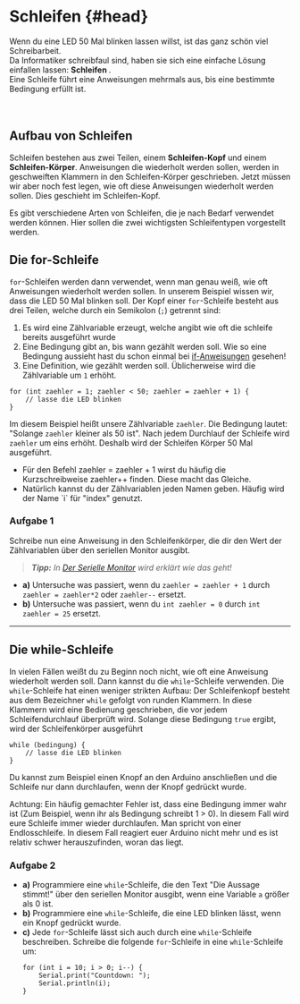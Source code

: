 # Schleifen {#head}

<div class="description">Wenn du eine LED 50 Mal blinken lassen willst, ist das ganz schön viel Schreibarbeit. <br>
Da Informatiker schreibfaul sind, haben sie sich eine einfache Lösung einfallen lassen: <b> Schleifen </b>. <br>
Eine Schleife führt eine Anweisungen mehrmals aus, bis eine bestimmte Bedingung erfüllt ist. </div>
<div class="line">
    <br>
    <br>
</div>

## Aufbau von Schleifen
Schleifen bestehen aus zwei Teilen, einem **Schleifen-Kopf** und einem **Schleifen-Körper**.
Anweisungen die wiederholt werden sollen, werden in geschweiften Klammern in den Schleifen-Körper geschrieben.
Jetzt müssen wir aber noch fest legen, wie oft diese Anweisungen wiederholt werden sollen.
Dies geschieht im Schleifen-Kopf.

Es gibt verschiedene Arten von Schleifen, die je nach Bedarf verwendet werden können. Hier sollen die zwei wichtigsten Schleifentypen vorgestellt werden.

## Die for-Schleife
`for`-Schleifen werden dann verwendet, wenn man genau weiß, wie oft Anweisungen wiederholt werden sollen.
In unserem Beispiel wissen wir, dass die LED 50 Mal blinken soll.
Der Kopf einer `for`-Schleife besteht aus drei Teilen, welche durch ein Semikolon (`;`) getrennt sind:

1. Es wird eine Zählvariable erzeugt, welche angibt wie oft die schleife bereits ausgeführt wurde
2. Eine Bedingung gibt an, bis wann gezählt werden soll. Wie so eine Bedingung aussieht hast du schon einmal bei [if-Anweisungen](if_else_bedingung.md) gesehen!
3. Eine Definition, wie gezählt werden soll. Üblicherweise wird die Zählvariable um `1` erhöht.

```arduino
for (int zaehler = 1; zaehler < 50; zaehler = zaehler + 1) {
    // lasse die LED blinken
}
```

Im diesem Beispiel heißt unsere Zählvariable `zaehler`.
Die Bedingung lautet: "Solange `zaehler` kleiner als 50 ist".
Nach jedem Durchlauf der Schleife wird `zaehler` um eins erhöht.
Deshalb wird der Schleifen Körper 50 Mal ausgeführt.

<div class="box_info">
    <i class="fa fa-info fa-fw" aria-hidden="true" style="color: #42acf3;"></i><ul>
        <li> Für den Befehl zaehler = zaehler + 1 wirst du häufig die Kurzschreibweise zaehler++ finden. Diese macht das Gleiche.</li>
        <li>Natürlich kannst du der Zählvariablen jeden Namen geben. Häufig wird der Name `i` für "index" genutzt.</li>
    </ul>
</div>

### Aufgabe 1
Schreibe nun eine Anweisung in den Schleifenkörper, die dir den Wert der Zählvariablen über den seriellen Monitor ausgibt.

> ***Tipp:*** *In [Der Serielle Monitor](der_serielle_monitor.md) wird erklärt wie das geht!*

- **a)** Untersuche was passiert, wenn du `zaehler = zaehler + 1` durch `zaehler = zaehler*2` oder `zaehler--` ersetzt.
- **b)** Untersuche was passiert, wenn du `int zaehler = 0` durch `int zaehler = 25` ersetzt.

---

## Die while-Schleife
In vielen Fällen weißt du zu Beginn noch nicht, wie oft eine Anweisung wiederholt werden soll.
Dann kannst du die `while`-Schleife verwenden.
Die `while`-Schleife hat einen weniger strikten Aufbau: Der Schleifenkopf besteht aus dem Bezeichner `while` gefolgt von runden Klammern.
In diese Klammern wird eine Bedienung geschrieben, die vor jedem Schleifendurchlauf überprüft wird.
Solange diese Bedingung `true` ergibt, wird der Schleifenkörper ausgeführt

```arduino
while (bedingung) {
    // lasse die LED blinken
}
```
Du kannst zum Beispiel einen Knopf an den Arduino anschließen und die Schleife nur dann durchlaufen, wenn der Knopf gedrückt wurde.

<div class="box_warning">
     <i class="fa fa-exclamation-circle fa-fw" aria-hidden="true" style="color: #f0ad4e"></i>
     Achtung: Ein häufig gemachter Fehler ist, dass eine Bedingung immer wahr ist (Zum Beispiel, wenn ihr als Bedingung schreibt 1 > 0). In diesem Fall wird eure Schleife immer wieder durchlaufen. Man spricht von einer Endlosschleife. In diesem Fall reagiert euer Arduino nicht mehr und es ist relativ schwer herauszufinden, woran das liegt.
</div>

### Aufgabe 2
- **a)** Programmiere eine `while`-Schleife, die den Text "Die Aussage stimmt!" über den seriellen Monitor ausgibt, wenn eine Variable `a` größer als 0 ist.
- **b)** Programmiere eine `while`-Schleife, die eine LED blinken lässt, wenn ein Knopf gedrückt wurde.
- **c)** Jede `for`-Schleife lässt sich auch durch eine `while`-Schleife beschreiben. Schreibe die folgende `for`-Schleife in eine `while`-Schleife um:
    ```arduino
    for (int i = 10; i > 0; i--) {
        Serial.print("Countdown: ");
        Serial.println(i);
    }
    ```
